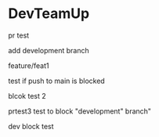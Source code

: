 # DevTeamUp


pr test


add development branch

feature/feat1

test if push to main is blocked

blcok test 2

prtest3 test to block "development" branch"

dev block test

